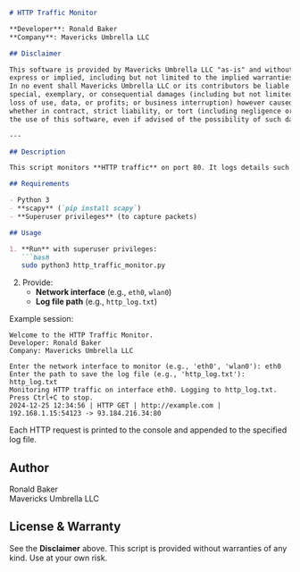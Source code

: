 ```markdown
# HTTP Traffic Monitor

**Developer**: Ronald Baker  
**Company**: Mavericks Umbrella LLC  

## Disclaimer

This software is provided by Mavericks Umbrella LLC "as-is" and without any warranties or conditions,  
express or implied, including but not limited to the implied warranties of merchantability and fitness for a particular purpose.  
In no event shall Mavericks Umbrella LLC or its contributors be liable for any direct, indirect, incidental,  
special, exemplary, or consequential damages (including but not limited to procurement of substitute goods or services;  
loss of use, data, or profits; or business interruption) however caused and on any theory of liability,  
whether in contract, strict liability, or tort (including negligence or otherwise) arising in any way out of  
the use of this software, even if advised of the possibility of such damage.

---

## Description

This script monitors **HTTP traffic** on port 80. It logs details such as HTTP methods (e.g., GET, POST), detected URLs, source and destination IP addresses, and ports.

## Requirements

- Python 3  
- **scapy** (`pip install scapy`)  
- **Superuser privileges** (to capture packets)

## Usage

1. **Run** with superuser privileges:
   ```bash
   sudo python3 http_traffic_monitor.py
   ```
2. Provide:
   - **Network interface** (e.g., `eth0`, `wlan0`)
   - **Log file path** (e.g., `http_log.txt`)

Example session:
```
Welcome to the HTTP Traffic Monitor.
Developer: Ronald Baker
Company: Mavericks Umbrella LLC

Enter the network interface to monitor (e.g., 'eth0', 'wlan0'): eth0
Enter the path to save the log file (e.g., 'http_log.txt'): http_log.txt
Monitoring HTTP traffic on interface eth0. Logging to http_log.txt. Press Ctrl+C to stop.
2024-12-25 12:34:56 | HTTP GET | http://example.com | 192.168.1.15:54123 -> 93.184.216.34:80
```

Each HTTP request is printed to the console and appended to the specified log file.

## Author

Ronald Baker  
Mavericks Umbrella LLC

## License & Warranty

See the **Disclaimer** above. This script is provided without warranties of any kind. Use at your own risk.
```